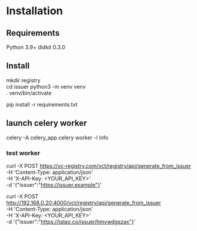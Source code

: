 # Installation

## Requirements

Python 3.9+
didkit 0.3.0

## Install

mkdir registry  
cd issuer
python3 -m venv venv  
. venv/bin/activate  


pip install -r requirements.txt


## launch celery worker 
celery -A celery_app.celery worker -l info

### test worker

curl -X POST https://vc-registry.com/vct/registry/api/generate_from_issuer \
  -H 'Content-Type: application/json' \
  -H 'X-API-Key: <YOUR_API_KEY>' \
  -d '{"issuer":"https://issuer.example"}'

curl -X POST http://192.168.0.20:4000/vct/registry/api/generate_from_issuer \
  -H 'Content-Type: application/json' \
  -H 'X-API-Key: <YOUR_API_KEY>' \
  -d '{"issuer":"https://talao.co/issuer/hmvwdgszax"}'
